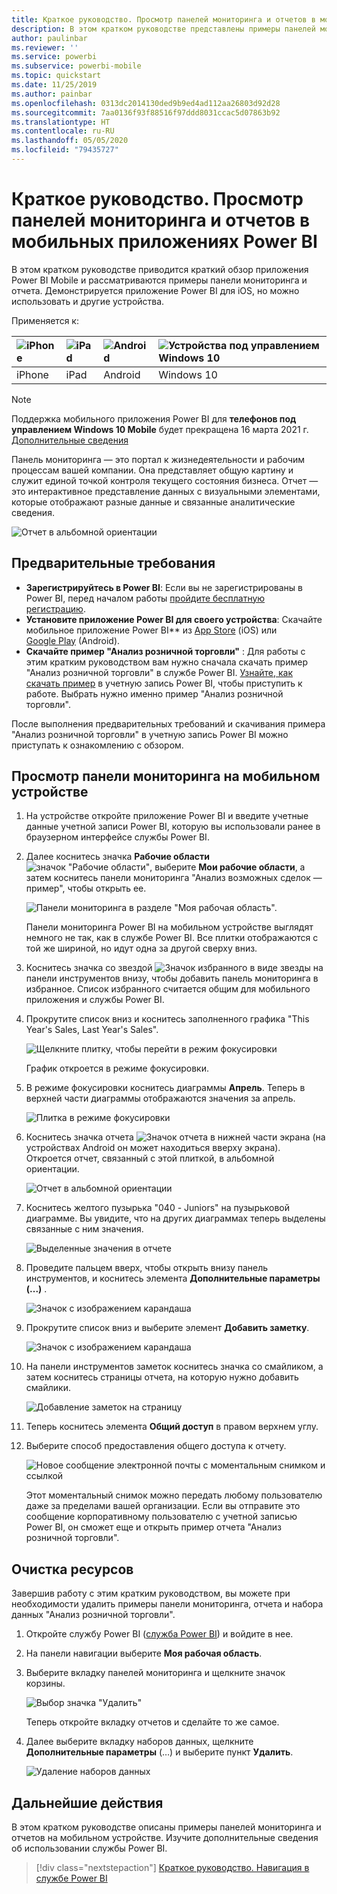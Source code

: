 ```yaml
---
title: Краткое руководство. Просмотр панелей мониторинга и отчетов в мобильных приложениях
description: В этом кратком руководстве представлены примеры панелей мониторинга и отчетов в мобильных приложениях Power BI.
author: paulinbar
ms.reviewer: ''
ms.service: powerbi
ms.subservice: powerbi-mobile
ms.topic: quickstart
ms.date: 11/25/2019
ms.author: painbar
ms.openlocfilehash: 0313dc2014130ded9b9ed4ad112aa26803d92d28
ms.sourcegitcommit: 7aa0136f93f88516f97ddd8031ccac5d07863b92
ms.translationtype: HT
ms.contentlocale: ru-RU
ms.lasthandoff: 05/05/2020
ms.locfileid: "79435727"
---
```

# <a name="quickstart-explore-dashboards-and-reports-in-the-power-bi-mobile-apps"></a>Краткое руководство. Просмотр панелей мониторинга и отчетов в мобильных приложениях Power BI
В этом кратком руководстве приводится краткий обзор приложения Power BI Mobile и рассматриваются примеры панели мониторинга и отчета. Демонстрируется приложение Power BI для iOS, но можно использовать и другие устройства.

Применяется к:

| ![iPhone](./media/mobile-apps-quickstart-view-dashboard-report/iphone-logo-30-px.png) | ![iPad](./media/mobile-apps-quickstart-view-dashboard-report/ipad-logo-30-px.png) | ![Android](./media/mobile-apps-quickstart-view-dashboard-report/android-logo-30-px.png) | ![Устройства под управлением Windows 10](./media/mobile-apps-quickstart-view-dashboard-report/win-10-logo-30-px.png) |
|:--- |:--- |:--- |:--- |
| iPhone | iPad | Android | Windows 10 |

>[!NOTE]
>Поддержка мобильного приложения Power BI для **телефонов под управлением Windows 10 Mobile** будет прекращена 16 марта 2021 г. [Дополнительные сведения](https://go.microsoft.com/fwlink/?linkid=2121400)

Панель мониторинга — это портал к жизнедеятельности и рабочим процессам вашей компании. Она представляет общую картину и служит единой точкой контроля текущего состояния бизнеса. Отчет — это интерактивное представление данных с визуальными элементами, которые отображают разные данные и связанные аналитические сведения. 

![Отчет в альбомной ориентации](././media/mobile-apps-quickstart-view-dashboard-report/power-bi-android-quickstart-report.png)

## <a name="prerequisites"></a>Предварительные требования

* **Зарегистрируйтесь в Power BI**: Если вы не зарегистрированы в Power BI, перед началом работы [пройдите бесплатную регистрацию](https://app.powerbi.com/signupredirect?pbi_source=web).
* **Установите приложение Power BI для своего устройства**: Скачайте мобильное приложение Power BI** из [App Store](https://apps.apple.com/app/microsoft-power-bi/id929738808) (iOS) или [Google Play](https://play.google.com/store/apps/details?id=com.microsoft.powerbim&amp;amp;clcid=0x409) (Android).
* **Скачайте пример "Анализ розничной торговли"** : Для работы с этим кратким руководством вам нужно сначала скачать пример "Анализ розничной торговли" в службе Power BI. [Узнайте, как скачать пример](./mobile-apps-download-samples.md) в учетную запись Power BI, чтобы приступить к работе. Выбрать нужно именно пример "Анализ розничной торговли".

После выполнения предварительных требований и скачивания примера "Анализ розничной торговли" в учетную запись Power BI можно приступать к ознакомлению с обзором.

## <a name="view-a-dashboard-on-your-mobile-device"></a>Просмотр панели мониторинга на мобильном устройстве
1. На устройстве откройте приложение Power BI и введите учетные данные учетной записи Power BI, которую вы использовали ранее в браузерном интерфейсе службы Power BI.
 
1. Далее коснитесь значка **Рабочие области** ![значок "Рабочие области"](./media/mobile-apps-quickstart-view-dashboard-report/power-bi-iphone-workspaces-button.png), выберите **Мои рабочие области**, а затем коснитесь панели мониторинга "Анализ возможных сделок — пример", чтобы открыть ее.

    ![Панели мониторинга в разделе "Моя рабочая область".](./media/mobile-apps-quickstart-view-dashboard-report/power-bi-android-quickstart-dashboard.png)
   
    Панели мониторинга Power BI на мобильном устройстве выглядят немного не так, как в службе Power BI. Все плитки отображаются с той же шириной, но идут одна за другой сверху вниз.

5. Коснитесь значка со звездой ![Значок избранного в виде звезды](./media/mobile-apps-quickstart-view-dashboard-report/power-bi-android-quickstart-favorite-icon.png) на панели инструментов внизу, чтобы добавить панель мониторинга в избранное. Список избранного считается общим для мобильного приложения и службы Power BI.

6. Прокрутите список вниз и коснитесь заполненного графика "This Year's Sales, Last Year's Sales".

    ![Щелкните плитку, чтобы перейти в режим фокусировки](./media/mobile-apps-quickstart-view-dashboard-report/power-bi-android-quickstart-tap-tile-fave.png)

    График откроется в режиме фокусировки.

7. В режиме фокусировки коснитесь диаграммы **Апрель**. Теперь в верхней части диаграммы отображаются значения за апрель.

    ![Плитка в режиме фокусировки](./media/mobile-apps-quickstart-view-dashboard-report/power-bi-android-quickstart-tile-focus.png)

8. Коснитесь значка отчета ![Значок отчета](./media/mobile-apps-quickstart-view-dashboard-report/power-bi-android-quickstart-report-icon.png) в нижней части экрана (на устройствах Android он может находиться вверху экрана). Откроется отчет, связанный с этой плиткой, в альбомной ориентации.

    ![Отчет в альбомной ориентации](././media/mobile-apps-quickstart-view-dashboard-report/power-bi-android-quickstart-report.png)

9. Коснитесь желтого пузырька "040 - Juniors" на пузырьковой диаграмме. Вы увидите, что на других диаграммах теперь выделены связанные с ним значения. 

    ![Выделенные значения в отчете](./media/mobile-apps-quickstart-view-dashboard-report/power-bi-android-quickstart-cross-highlight.png)

10. Проведите пальцем вверх, чтобы открыть внизу панель инструментов, и коснитесь элемента **Дополнительные параметры (...)** .

    ![Значок с изображением карандаша](./media/mobile-apps-quickstart-view-dashboard-report/power-bi-android-quickstart-tap-pencil.png)


11. Прокрутите список вниз и выберите элемент **Добавить заметку**.

    ![Значок с изображением карандаша](./media/mobile-apps-quickstart-view-dashboard-report/power-bi-android-quickstart-tap-pencil2.png)

12. На панели инструментов заметок коснитесь значка со смайликом, а затем коснитесь страницы отчета, на которую нужно добавить смайлики.
 
    ![Добавление заметок на страницу](./media/mobile-apps-quickstart-view-dashboard-report/power-bi-android-quickstart-annotate.png)

13. Теперь коснитесь элемента **Общий доступ** в правом верхнем углу.

14. Выберите способ предоставления общего доступа к отчету.  

    ![Новое сообщение электронной почты с моментальным снимком и ссылкой](./media/mobile-apps-quickstart-view-dashboard-report/power-bi-android-quickstart-send-snapshot.png)

    Этот моментальный снимок можно передать любому пользователю даже за пределами вашей организации. Если вы отправите это сообщение корпоративному пользователю с учетной записью Power BI, он сможет еще и открыть пример отчета "Анализ розничной торговли".

## <a name="clean-up-resources"></a>Очистка ресурсов

Завершив работу с этим кратким руководством, вы можете при необходимости удалить примеры панели мониторинга, отчета и набора данных "Анализ розничной торговли".

1. Откройте службу Power BI ([служба Power BI](https://app.powerbi.com)) и войдите в нее.

2. На панели навигации выберите **Моя рабочая область**.

3. Выберите вкладку панелей мониторинга и щелкните значок корзины.

    ![Выбор значка "Удалить"](./media/mobile-apps-quickstart-view-dashboard-report/power-bi-android-quickstart-delete-retail.png)

    Теперь откройте вкладку отчетов и сделайте то же самое.

4. Далее выберите вкладку наборов данных, щелкните **Дополнительные параметры** (…) и выберите пункт **Удалить**. 


    ![Удаление наборов данных](./media/mobile-apps-quickstart-view-dashboard-report/power-bi-android-quickstart-delete-retail-datasets.png)

## <a name="next-steps"></a>Дальнейшие действия

В этом кратком руководстве описаны примеры панелей мониторинга и отчетов на мобильном устройстве. Изучите дополнительные сведения об использовании службы Power BI. 

> [!div class="nextstepaction"]
> [Краткое руководство. Навигация в службе Power BI](../end-user-experience.md)

